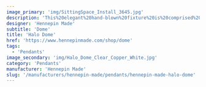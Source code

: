 ```yaml
---
image_primary: 'img/SittingSpace_Install_3645.jpg'
description: 'This%20elegant%20hand-blown%20fixture%20is%20comprised%20of%20a%20single%20glass%20band%20that%20captures%20the%20eye%u2019s%20attention.%20Its%20tall%2C%20narrow%20shape%20houses%20a%20long%20filament%20bulb%20which%20produces%20a%20striking%20glow%20off%20the%20edge%20of%20the%20glass%20band.'
designer: 'Hennepin Made'
subtitle: 'Dome'
title: 'Halo Dome'
href: 'https://www.hennepinmade.com/shop/dome'
tags:
  - 'Pendants'
image_secondary: 'img/Halo_Dome_Clear_Copper_White.jpg'
category: 'Pendants'
manufacturer: 'Hennepin Made'
slug: '/manufacturers/hennepin-made/pendants/hennepin-made-halo-dome'
---
```

